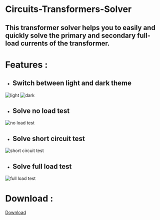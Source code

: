 # Circuits-Transformers-Solver
## This transformer solver helps you to easily and  quickly solve the primary and secondary full-load currents of the transformer.
# Features :
- ## Switch between light and dark theme    
![light](2.png) ![dark](1.png)   
- ## Solve no load test   
 ![no load test](3.png)   
- ## Solve short circuit test     
![short circuit test](4.png)    
- ## Solve full load test     
 ![full load test](5.png)     
    
 # Download :    
 [Download](https://upfiles.com/mNcHpIfm)

    
